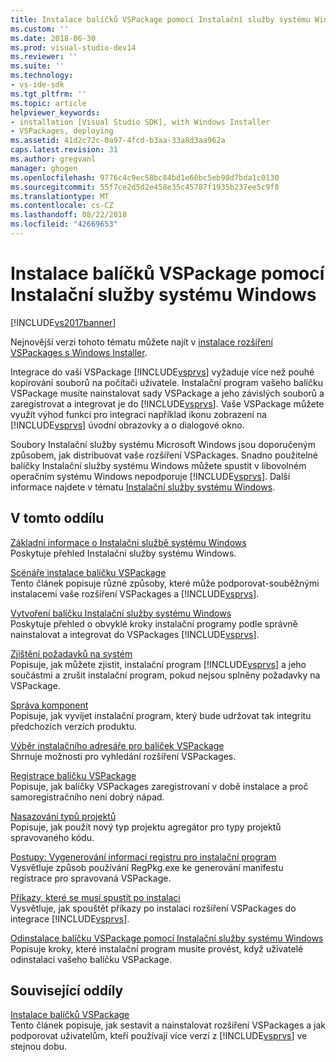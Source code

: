 ```yaml
---
title: Instalace balíčků VSPackage pomocí Instalační služby systému Windows | Dokumentace Microsoftu
ms.custom: ''
ms.date: 2018-06-30
ms.prod: visual-studio-dev14
ms.reviewer: ''
ms.suite: ''
ms.technology:
- vs-ide-sdk
ms.tgt_pltfrm: ''
ms.topic: article
helpviewer_keywords:
- installation [Visual Studio SDK], with Windows Installer
- VSPackages, deploying
ms.assetid: 41d2c72c-0a97-4fcd-b3aa-33a8d3aa962a
caps.latest.revision: 31
ms.author: gregvanl
manager: ghogen
ms.openlocfilehash: 9776c4c9ec58bc84bd1e60bc5eb98d7bda1c0130
ms.sourcegitcommit: 55f7ce2d5d2e458e35c45787f1935b237ee5c9f8
ms.translationtype: MT
ms.contentlocale: cs-CZ
ms.lasthandoff: 08/22/2018
ms.locfileid: "42669653"
---
```

# <a name="installing-vspackages-with-windows-installer"></a>Instalace balíčků VSPackage pomocí Instalační služby systému Windows
[!INCLUDE[vs2017banner](../../includes/vs2017banner.md)]

Nejnovější verzi tohoto tématu můžete najít v [instalace rozšíření VSPackages s Windows Installer](https://docs.microsoft.com/visualstudio/extensibility/internals/installing-vspackages-with-windows-installer).  
  
Integrace do vaší VSPackage [!INCLUDE[vsprvs](../../includes/vsprvs-md.md)] vyžaduje více než pouhé kopírování souborů na počítači uživatele. Instalační program vašeho balíčku VSPackage musíte nainstalovat sady VSPackage a jeho závislých souborů a zaregistrovat a integrovat je do [!INCLUDE[vsprvs](../../includes/vsprvs-md.md)]. Vaše VSPackage můžete využít výhod funkcí pro integraci například ikonu zobrazení na [!INCLUDE[vsprvs](../../includes/vsprvs-md.md)] úvodní obrazovky a o dialogové okno.  
  
 Soubory Instalační služby systému Microsoft Windows jsou doporučeným způsobem, jak distribuovat vaše rozšíření VSPackages. Snadno použitelné balíčky Instalační služby systému Windows můžete spustit v libovolném operačním systému Windows nepodporuje [!INCLUDE[vsprvs](../../includes/vsprvs-md.md)]. Další informace najdete v tématu [Instalační služby systému Windows](http://msdn.microsoft.com/en-us/121be21b-b916-43e2-8f10-8b080516d2a0).  
  
## <a name="in-this-section"></a>V tomto oddílu  
 [Základní informace o Instalační službě systému Windows](../../extensibility/internals/windows-installer-basics.md)  
 Poskytuje přehled Instalační služby systému Windows.  
  
 [Scénáře instalace balíčku VSPackage](../../extensibility/internals/vspackage-setup-scenarios.md)  
 Tento článek popisuje různé způsoby, které může podporovat-souběžnými instalacemi vaše rozšíření VSPackages a [!INCLUDE[vsprvs](../../includes/vsprvs-md.md)].  
  
 [Vytvoření balíčku Instalační služby systému Windows](../../extensibility/internals/authoring-a-windows-installer-package.md)  
 Poskytuje přehled o obvyklé kroky instalační programy podle správně nainstalovat a integrovat do VSPackages [!INCLUDE[vsprvs](../../includes/vsprvs-md.md)].  
  
 [Zjištění požadavků na systém](../../extensibility/internals/detecting-system-requirements.md)  
 Popisuje, jak můžete zjistit, instalační program [!INCLUDE[vsprvs](../../includes/vsprvs-md.md)] a jeho součástmi a zrušit instalační program, pokud nejsou splněny požadavky na VSPackage.  
  
 [Správa komponent](../../extensibility/internals/component-management.md)  
 Popisuje, jak vyvíjet instalační program, který bude udržovat tak integritu předchozích verzích produktu.  
  
 [Výběr instalačního adresáře pro balíček VSPackage](../../extensibility/internals/choosing-the-installation-directory-for-a-vspackage.md)  
 Shrnuje možnosti pro vyhledání rozšíření VSPackages.  
  
 [Registrace balíčku VSPackage](../../extensibility/internals/vspackage-registration.md)  
 Popisuje, jak balíčky VSPackages zaregistrovaní v době instalace a proč samoregistračního není dobrý nápad.  
  
 [Nasazování typů projektů](../../extensibility/internals/deploying-project-types.md)  
 Popisuje, jak použít nový typ projektu agregátor pro typy projektů spravovaného kódu.  
  
 [Postupy: Vygenerování informací registru pro instalační program ](../../extensibility/internals/how-to-generate-registry-information-for-an-installer.md)  
 Vysvětluje způsob používání RegPkg.exe ke generování manifestu registrace pro spravovaná VSPackage.  
  
 [Příkazy, které se musí spustit po instalaci](../../extensibility/internals/commands-that-must-be-run-after-installation.md)  
 Vysvětluje, jak spouštět příkazy po instalaci rozšíření VSPackages do integrace [!INCLUDE[vsprvs](../../includes/vsprvs-md.md)].  
  
 [Odinstalace balíčku VSPackage pomocí Instalační služby systému Windows](../../extensibility/internals/uninstalling-a-vspackage-with-windows-installer.md)  
 Popisuje kroky, které instalační program musíte provést, když uživatelé odinstalaci vašeho balíčku VSPackage.  
  
## <a name="related-sections"></a>Související oddíly  
 [Instalace balíčků VSPackage](../../misc/installing-vspackages.md)  
 Tento článek popisuje, jak sestavit a nainstalovat rozšíření VSPackages a jak podporovat uživatelům, kteří používají více verzí z [!INCLUDE[vsprvs](../../includes/vsprvs-md.md)] ve stejnou dobu.

